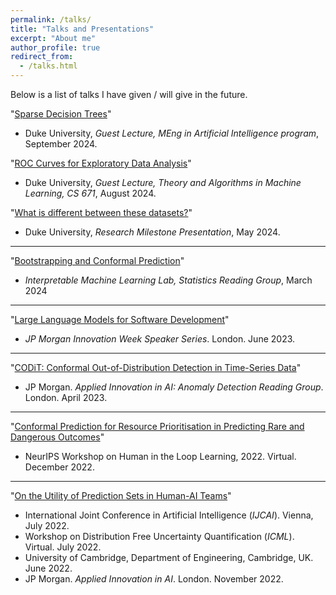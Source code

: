 ```yaml
---
permalink: /talks/
title: "Talks and Presentations"
excerpt: "About me"
author_profile: true
redirect_from: 
  - /talks.html
---
```


Below is a list of talks I have given / will give in the future.

"[Sparse Decision Trees]()"
* Duke University, *Guest Lecture, MEng in Artificial Intelligence program*, September 2024.


"[ROC Curves for Exploratory Data Analysis]()"
* Duke University, *Guest Lecture, Theory and Algorithms in Machine Learning, CS 671*, August 2024.


"[What is different between these datasets?](https://arxiv.org/abs/2403.05652)"
* Duke University, *Research Milestone Presentation*, May 2024.
 
----

"[Bootstrapping and Conformal Prediction]()"
* *Interpretable Machine Learning Lab, Statistics Reading Group*, March 2024

----

"[Large Language Models for Software Development]()"
* *JP Morgan Innovation Week Speaker Series*. London. June 2023.

----

"[CODiT: Conformal Out-of-Distribution Detection in Time-Series Data](https://arxiv.org/abs/2207.11769)"
* JP Morgan. *Applied Innovation in AI: Anomaly Detection Reading Group*. London. April 2023.

----

"[Conformal Prediction for Resource Prioritisation in Predicting Rare and Dangerous Outcomes](https://neurips.cc/media/PosterPDFs/NeurIPS%202022/64431.png?t=1669665249.8476038)"
* NeurIPS Workshop on Human in the Loop Learning, 2022. Virtual. December 2022.

----

"[On the Utility of Prediction Sets in Human-AI Teams](/files/MEng_thesis_presentation.pdf)"
* International Joint Conference in Artificial Intelligence (*IJCAI*). Vienna, July 2022.
* Workshop on Distribution Free Uncertainty Quantification (*ICML*). Virtual. July 2022.
* University of Cambridge, Department of Engineering, Cambridge, UK. June 2022.
* JP Morgan. *Applied Innovation in AI*. London. November 2022.
